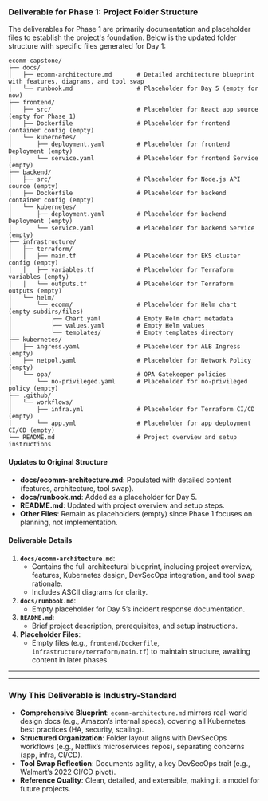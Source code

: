 ### Deliverable for Phase 1: Project Folder Structure
The deliverables for Phase 1 are primarily documentation and placeholder files to establish the project's foundation. Below is the updated folder structure with specific files generated for Day 1:

```
ecomm-capstone/
├── docs/
│   ├── ecomm-architecture.md       # Detailed architecture blueprint with features, diagrams, and tool swap
│   └── runbook.md                  # Placeholder for Day 5 (empty for now)
├── frontend/
│   ├── src/                        # Placeholder for React app source (empty for Phase 1)
│   ├── Dockerfile                  # Placeholder for frontend container config (empty)
│   └── kubernetes/
│       ├── deployment.yaml         # Placeholder for frontend Deployment (empty)
│       └── service.yaml            # Placeholder for frontend Service (empty)
├── backend/
│   ├── src/                        # Placeholder for Node.js API source (empty)
│   ├── Dockerfile                  # Placeholder for backend container config (empty)
│   └── kubernetes/
│       ├── deployment.yaml         # Placeholder for backend Deployment (empty)
│       └── service.yaml            # Placeholder for backend Service (empty)
├── infrastructure/
│   ├── terraform/
│   │   ├── main.tf                 # Placeholder for EKS cluster config (empty)
│   │   ├── variables.tf            # Placeholder for Terraform variables (empty)
│   │   └── outputs.tf              # Placeholder for Terraform outputs (empty)
│   └── helm/
│       └── ecomm/                  # Placeholder for Helm chart (empty subdirs/files)
│           ├── Chart.yaml          # Empty Helm chart metadata
│           ├── values.yaml         # Empty Helm values
│           └── templates/          # Empty templates directory
├── kubernetes/
│   ├── ingress.yaml                # Placeholder for ALB Ingress (empty)
│   ├── netpol.yaml                 # Placeholder for Network Policy (empty)
│   └── opa/                        # OPA Gatekeeper policies
│       └── no-privileged.yaml      # Placeholder for no-privileged policy (empty)
├── .github/
│   └── workflows/
│       ├── infra.yml               # Placeholder for Terraform CI/CD (empty)
│       └── app.yml                 # Placeholder for app deployment CI/CD (empty)
└── README.md                       # Project overview and setup instructions
```

#### Updates to Original Structure
- **docs/ecomm-architecture.md**: Populated with detailed content (features, architecture, tool swap).
- **docs/runbook.md**: Added as a placeholder for Day 5.
- **README.md**: Updated with project overview and setup steps.
- **Other Files**: Remain as placeholders (empty) since Phase 1 focuses on planning, not implementation.

#### Deliverable Details
1. **`docs/ecomm-architecture.md`**:
   - Contains the full architectural blueprint, including project overview, features, Kubernetes design, DevSecOps integration, and tool swap rationale.
   - Includes ASCII diagrams for clarity.
2. **`docs/runbook.md`**:
   - Empty placeholder for Day 5’s incident response documentation.
3. **`README.md`**:
   - Brief project description, prerequisites, and setup instructions.
4. **Placeholder Files**:
   - Empty files (e.g., `frontend/Dockerfile`, `infrastructure/terraform/main.tf`) to maintain structure, awaiting content in later phases.

---

---

### Why This Deliverable is Industry-Standard
- **Comprehensive Blueprint**: `ecomm-architecture.md` mirrors real-world design docs (e.g., Amazon’s internal specs), covering all Kubernetes best practices (HA, security, scaling).
- **Structured Organization**: Folder layout aligns with DevSecOps workflows (e.g., Netflix’s microservices repos), separating concerns (app, infra, CI/CD).
- **Tool Swap Reflection**: Documents agility, a key DevSecOps trait (e.g., Walmart’s 2022 CI/CD pivot).
- **Reference Quality**: Clean, detailed, and extensible, making it a model for future projects.

